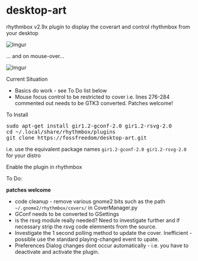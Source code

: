 desktop-art
===========

rhythmbox v2.9x plugin to display the coverart and control rhythmbox from your desktop

![Imgur](http://i.imgur.com/Kj1JL.png)

... and on mouse-over...

![Imgur](http://i.imgur.com/mq3TT.png)

Current Situation

 - Basics do work - see To Do list below
 - Mouse focus control to be restricted to cover i.e. lines 276-284 commented out needs to be GTK3 converted.  Patches welcome!

To Install

<pre>
sudo apt-get install gir1.2-gconf-2.0 gir1.2-rsvg-2.0
cd ~/.local/share/rhythmbox/plugins
git clone https://fossfreedom/desktop-art.git
</pre>

i.e. use the equivalent package names `gir1.2-gconf-2.0 gir1.2-rsvg-2.0` for your distro

Enable the plugin in rhythmbox

To Do:

**patches welcome**

 - code cleanup - remove various gnome2 bits such as the path `~/.gnome2/rhythmbox/covers/` in CoverManager.py
 - GConf needs to be converted to GSettings
 - is the rsvg module really needed?  Need to investigate further and if necessary strip the rsvg code elemnents from the source.
 - Investigate the 1 second polling method to update the cover. Inefficient - possible use the standard playing-changed event to upate.
 - Preferences Dialog changes dont occur automatically - i.e. you have to deactivate and activate the plugin.